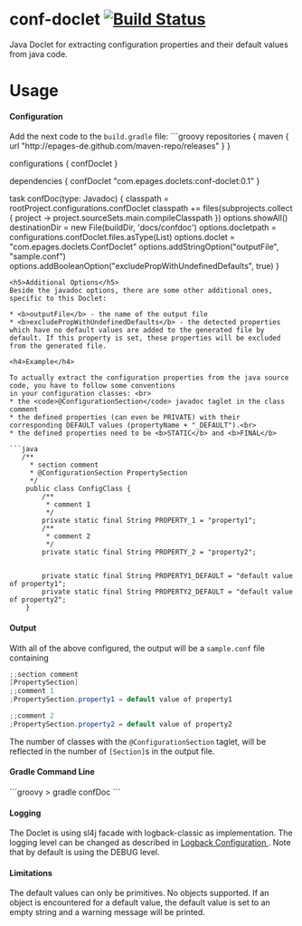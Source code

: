 conf-doclet [![Build Status](https://travis-ci.org/mircea-pop/conf-doclet.png?branch=v0.1)](https://travis-ci.org/mircea-pop/conf-doclet)
===========

Java Doclet for extracting configuration properties and their default values from java code.

Usage
======

<h4>Configuration</h4>
Add the next code to the <code>build.gradle</code> file:
```groovy
repositories {
maven { url "http://epages-de.github.com/maven-repo/releases" }
}

configurations {
    confDoclet
}

dependencies {
    confDoclet "com.epages.doclets:conf-doclet:0.1"
}

task confDoc(type: Javadoc) {
    classpath = rootProject.configurations.confDoclet
    classpath += files(subprojects.collect { project ->
            project.sourceSets.main.compileClasspath
            })
    options.showAll()
    destinationDir = new File(buildDir, 'docs/confdoc')
    options.docletpath = configurations.confDoclet.files.asType(List)
    options.doclet = "com.epages.doclets.ConfDoclet"
    options.addStringOption("outputFile", "sample.conf")
    options.addBooleanOption("excludePropWithUndefinedDefaults", true)
}
```
<h5>Additional Options</h5>
Beside the javadoc options, there are some other additional ones, specific to this Doclet:

* <b>outputFile</b> - the name of the output file
* <b>excludePropWithUndefinedDefaults</b> - the detected properties which have no default values are added to the generated file by default. If this property is set, these properties will be excluded from the generated file.

<h4>Example</h4>

To actually extract the configuration properties from the java source code, you have to follow some conventions
in your configuration classes: <br>
* the <code>@ConfigurationSection</code> javadoc taglet in the class comment
* the defined properties (can even be PRIVATE) with their corresponding DEFAULT values (propertyName + "_DEFAULT").<br>
* the defined properties need to be <b>STATIC</b> and <b>FINAL</b>

```java
   /**
     * section comment
     * @ConfigurationSection PropertySection
     */
    public class ConfigClass {
        /**
    	 * comment 1
    	 */
    	private static final String PROPERTY_1 = "property1";
    	/**
    	 * comment 2
    	 */
    	private static final String PROPERTY_2 = "property2";
    	
    	
    	private static final String PROPERTY1_DEFAULT = "default value of property1";
    	private static final String PROPERTY2_DEFAULT = "default value of property2";
    }
```
<h4>Output</h4>

With all of the above configured, the output will be a <code>sample.conf</code> file containing
```java
;;section comment
[PropertySection]
;;comment 1
;PropertySection.property1 = default value of property1

;;comment 2
;PropertySection.property2 = default value of property2
```

The number of classes with the <code>@ConfigurationSection</code> taglet, will be reflected in the number of 
<code>[Section]</code>s in the output file.

<h4>Gradle Command Line</h4>
```groovy
 > gradle confDoc
```

<h4>Logging</h4>

The Doclet is using sl4j facade with logback-classic as implementation. The logging level can be changed
as described in <a href="http://logback.qos.ch/manual/configuration.html"> Logback Configuration </a>. Note that by default is using the DEBUG level.

<h4>Limitations</h4>

The default values can only be primitives. No objects supported. If an object is encountered for a default value, the default value is set to an empty string and a warning message will be printed.
